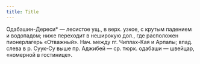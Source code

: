 ```yaml
---
title: Title
---
```


Одабашин-Дереси* — лесистое ущ., в верх. узкое, с крутым падением и водопадом;
ниже переходит в неширокую дол., где расположен пионерлагерь «Отважный». Нач.
между гг. Чиплах-Кая и Арпалы; впад. слева в р. Суук-Су выше пр. Аджибей — ср.
тюрк. одабаши — швейцар, «номерной в гостинице».
